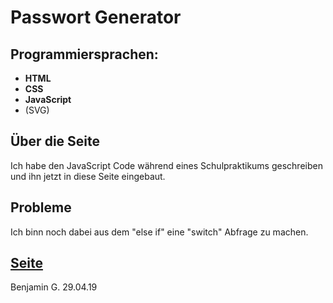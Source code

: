 # Passwort Generator
## Programmiersprachen:
- **HTML**
- **CSS**
- **JavaScript**
- (SVG)
## Über die Seite
Ich habe den JavaScript Code während eines Schulpraktikums geschreiben und ihn jetzt in diese Seite eingebaut.
## Probleme
Ich binn noch dabei aus dem "else if" eine "switch" Abfrage zu machen.

## [Seite](http://domain.de) 

Benjamin G. 29.04.19
